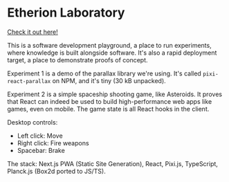 # Etherion Laboratory

[Check it out here!](https://lab.etherion.app/)

This is a software development playground, a place to run experiments, where knowledge is built alongside software. It's also a rapid deployment target, a place to demonstrate proofs of concept.

Experiment 1 is a demo of the parallax library we're using. It's called `pixi-react-parallax` on NPM, and it's tiny (30 kB unpacked).

Experiment 2 is a simple spaceship shooting game, like Asteroids. It proves that React can indeed be used to build high-performance web apps like games, even on mobile. The game state is all React hooks in the client.

Desktop controls: 
- Left click: Move
- Right click: Fire weapons
- Spacebar: Brake

The stack: Next.js PWA (Static Site Generation), React, Pixi.js, TypeScript, Planck.js (Box2d ported to JS/TS).
